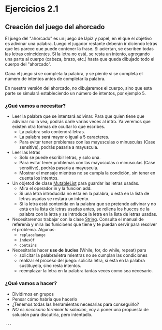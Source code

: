 # Ejercicios 2.1
## Creación del juego del ahorcado
El juego del "ahorcado" es un juego de lápiz y papel, en el que el objetivo es adivinar una palabra. Luego el jugador restante deberán ir diciendo letras que les parece que puede contener la frase. Si aciertan, se escriben todas las letras coincidentes.  Si la letra no está, se resta un intento, agregando una parte al cuerpo (cabeza, brazo, etc.) hasta que queda dibujado todo el cuerpo del "ahorcado". 

Gana el juego si se completa la palabra, y se pierde si se completa el número de intentos antes de completar la palabra. 

En nuestra versión del ahorcado, no dibujaremos el cuerpo, sino que esta parte se simulará estableciendo un número de intentos, por ejemplo 5.

### ¿Qué vamos a necesitar?
- Leer la palabra que se intentará adivinar. Para que quien tiene que adivinar no la vea, podrás darle varias veces al intro. Ya veremos que existen otra formas de ocultar lo que escribes.
  + La palabra solo contendrá letras.
  + La palabra será mayor o igual a 5 caracteres.
  + Para evitar tener problemas con las mayusculas o minusculas (Case sensitive), podrás pasarla a mayuscula.
- Leer las letras 
  + Solo se puede escribir letras, y solo una.
  + Para evitar tener problemas con las mayusculas o minusculas (Case sensitive), podrás pasarla a mayuscula.
  + Mostrar el mensaje mientras no se cumpla la condición, sin tener en cuenta los intentos.
- Un objetod de clase [MutableList](https://kotlinlang.org/api/latest/jvm/stdlib/kotlin.collections/-mutable-list/) para guardar las letras usadas. 
  + Mira el operador in y la funcion add.
  + Si una letra introducida no esta en la palabra, o está en la lista de letras usadas se restará un intento.
  + Si la letra está contenida en la palabra que se pretende adivinar y no está en la lista de letras usadas antes, se rellena los huecos de la palabra con la letra y se introduce la letra en la lista de letras usadas. 
- Necesitaremos trabajar con la clase [String](https://kotlinlang.org/api/latest/jvm/stdlib/kotlin/-string/). Consulta el manual de referenia y mira las funicioens que tiene y te puedan servir para resolver el problema. Algunas: 
  + ```replaceRange```
  + ```indexOf```
  + ```contains```
- Necesitarás hacer **uso de bucles** (While, for, do while, repeat) para 
  + solicitar la palabra/letra mientras no se cumplan las condiciones
  + realizar el proceso del juego: solicita letra, si esta en la palabra sustituyela, sino resta intentos.
  + reemplazar la letra en la palabra tantas veces como sea necesario.

### ¿Qué vamos a hacer?
- Dividirnos en grupos
- Pensar cómo habría que hacerlo
- ¿Tenemos todas las herramientas necesarias para conseguirlo?
- *NO es necesario terminar la solución*, voy a poner una propuesta de solución para discutirla, pero intentadlo.


~~~ kt
...

~~~
